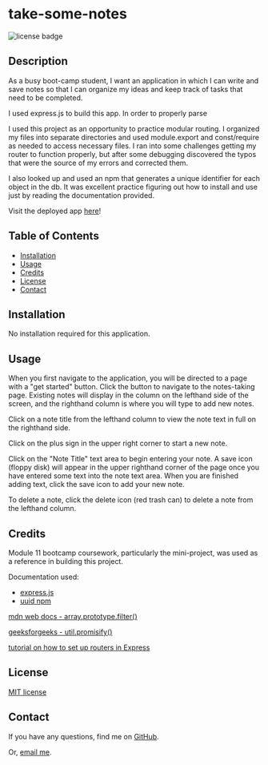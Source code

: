 # take-some-notes

![license badge](https://img.shields.io/github/license/rbkeyes/take-some-notes)

## Description

As a busy boot-camp student, I want an application in which I can write and save notes so that I can organize my ideas and keep track of tasks that need to be completed. 

I used express.js to build this app. In order to properly parse 

I used this project as an opportunity to practice modular routing. I organized my files into separate directories and used module.export and const/require as needed to access necessary files. I ran into some challenges getting my router to function properly, but after some debugging discovered the typos that were the source of my errors and corrected them. 

I also looked up and used an npm that generates a unique identifier for each object in the db. It was excellent practice figuring out how to install and use just by reading the documentation provided. 

Visit the deployed app [here](https://git.heroku.com/take-some-notes.git)!

## Table of Contents

- [Installation](#installation)
- [Usage](#usage)
- [Credits](#credits)
- [License](#license)
- [Contact](#contact)

## Installation

No installation required for this application.

## Usage

When you first navigate to the application, you will be directed to a page with a "get started" button. Click the button to navigate to the notes-taking page. Existing notes will display in the column on the lefthand side of the screen, and the righthand column is where you will type to add new notes. 

Click on a note title from the lefthand column to view the note text in full on the righthand side. 

Click on the plus sign in the upper right corner to start a new note. 

Click on the "Note Title" text area to begin entering your note. A save icon (floppy disk) will appear in the upper righthand corner of the page once you have entered some text into the note text area. When you are finished adding text, click the save icon to add your new note.

To delete a note, click the delete icon (red trash can) to delete a note from the lefthand column.

## Credits

Module 11 bootcamp coursework, particularly the mini-project, was used as a reference in building this project.

Documentation used:
- [express.js](https://expressjs.com/)
- [uuid npm](https://www.npmjs.com/package/uuid)

[mdn web docs - array.prototype.filter()](https://developer.mozilla.org/en-US/docs/Web/JavaScript/Reference/Global_Objects/Array/filter)

[geeksforgeeks - util.promisify()](https://www.geeksforgeeks.org/node-js-util-promisify-method/)

[tutorial on how to set up routers in Express](https://medium.com/@zachcaceres/child-routers-in-express-56f904597b1b)

## License

[MIT license](./LICENSE)

## Contact

If you have any questions, find me on [GitHub](https://github.com/rbkeyes).

Or, [email me](mailto:rbkeyes@gmail.com).
